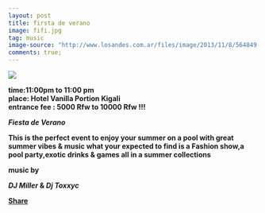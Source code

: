 ```yaml
---
layout: post
title: firsta de verano
image: fifi.jpg
tag: music
image-source: "http://www.losandes.com.ar/files/image/2013/11/8/564849.jpg"
comments: true;
---
```


<img src="{{site.github.url}}/img/fifi.jpg">

<strong>time:11:00pm to 11:00 pm<br>place: Hotel Vanilla Portion Kigali<br>entrance fee : 5000 Rfw to 10000 Rfw !!!


*Fiesta de Verano*

This is the perfect event to enjoy your summer on a pool with great summer vibes & music
what your expected to find is a Fashion show,a pool party,exotic drinks & games all in a summer collections

music by 

*DJ Miller* &
*Dj Toxxyc*


<div class="fb-share-button" data-href="http://upkigali.com/2016/07/16/fiesta-de-verano.html" data-layout="button_count" data-size="large" data-mobile-iframe="true"><a class="fb-xfbml-parse-ignore" target="_blank" href="https://www.facebook.com/sharer/sharer.php?u=http%3A%2F%2Fupkigali.com%2F2016%2F07%2F16%2Ffiesta-de-verano.html&amp;src=sdkpreparse">Share</a></div>